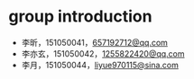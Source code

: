 # group introduction 
- 李昕，151050041，657192712@qq.com
- 李亦玄，151050042，1255822420@qq.com
- 李月，151050044，liyue970115@sina.com
